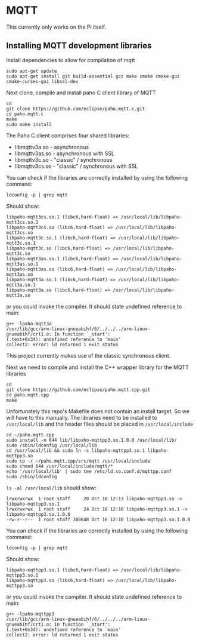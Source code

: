 # MQTT

This currently only works on the Pi itself.

## Installing MQTT development libraries

Install dependencies to allow for compilation of mqtt

```shell
sudo apt-get update
sudo apt-get install git build-essential gcc make cmake cmake-gui cmake-curses-gui libssl-dev
```

Next clone, compile and install paho C client library of MQTT

```shell
cd
git clone https://github.com/eclipse/paho.mqtt.c.git
cd paho.mqtt.c
make
sudo make install
```

The Paho C client comprises four shared libraries:

 * libmqttv3a.so - asynchronous
 * libmqttv3as.so - asynchronous with SSL
 * libmqttv3c.so - "classic" / synchronous
 * libmqttv3cs.so - "classic" / synchronous with SSL

You can check if the libraries are correctly installed by using the following command:

```shell
ldconfig -p | grep mqtt
```

Should show:
```shell
libpaho-mqtt3cs.so.1 (libc6,hard-float) => /usr/local/lib/libpaho-mqtt3cs.so.1
libpaho-mqtt3cs.so (libc6,hard-float) => /usr/local/lib/libpaho-mqtt3cs.so
libpaho-mqtt3c.so.1 (libc6,hard-float) => /usr/local/lib/libpaho-mqtt3c.so.1
libpaho-mqtt3c.so (libc6,hard-float) => /usr/local/lib/libpaho-mqtt3c.so
libpaho-mqtt3as.so.1 (libc6,hard-float) => /usr/local/lib/libpaho-mqtt3as.so.1
libpaho-mqtt3as.so (libc6,hard-float) => /usr/local/lib/libpaho-mqtt3as.so
libpaho-mqtt3a.so.1 (libc6,hard-float) => /usr/local/lib/libpaho-mqtt3a.so.1
libpaho-mqtt3a.so (libc6,hard-float) => /usr/local/lib/libpaho-mqtt3a.so
```

or you could invoke the compiler. It should state undefined reference to main:
```shell
g++ -lpaho-mqtt3a
/usr/lib/gcc/arm-linux-gnueabihf/6/../../../arm-linux-gnueabihf/crt1.o: In function `_start':
(.text+0x34): undefined reference to 'main'
collect2: error: ld returned 1 exit status
```

This project currently makes use of the classic synchronous client.

Next we need to compile and install the C++ wrapper library for the MQTT libraries

```shell
cd
git clone https://github.com/eclipse/paho.mqtt.cpp.git
cd paho.mqtt.cpp
make
```

Unfortunately this repo's Makefile does not contain an install target. So we will have to this
manually. The libraries need to be installed to `/usr/local/lib` and the header files should be placed in `/usr/local/include`

```shell
cd ~/paho.mqtt.cpp
sudo install -m 644 lib/libpaho-mqttpp3.so.1.0.0 /usr/local/lib/
sudo /sbin/ldconfig /usr/local/lib
cd /usr/local/lib && sudo ln -s libpaho-mqttpp3.so.1 libpaho-mqttpp3.so
sudo cp -r ~/paho.mqtt.cpp/src/mqtt /usr/local/include
sudo chmod 644 /usr/local/include/mqtt/*
echo '/usr/local/lib' | sudo tee /etc/ld.so.conf.d/mqttpp.conf
sudo /sbin/ldconfig
```

`ls -al /usr/local/lib` should show:

```shell
lrwxrwxrwx  1 root staff     20 Oct 16 12:13 libpaho-mqttpp3.so -> libpaho-mqttpp3.so.1
lrwxrwxrwx  1 root staff     24 Oct 16 12:10 libpaho-mqttpp3.so.1 -> libpaho-mqttpp3.so.1.0.0
-rw-r--r--  1 root staff 308648 Oct 16 12:10 libpaho-mqttpp3.so.1.0.0
```

You can check if the libraries are correctly installed by using the following command:

```shell
ldconfig -p | grep mqtt
```

Should show:
```shell
libpaho-mqttpp3.so.1 (libc6,hard-float) => /usr/local/lib/libpaho-mqttpp3.so.1
libpaho-mqttpp3.so (libc6,hard-float) => /usr/local/lib/libpaho-mqttpp3.so
```

or you could invoke the compiler. It should state undefined reference to main:
```shell
g++ -lpaho-mqttpp3
/usr/lib/gcc/arm-linux-gnueabihf/6/../../../arm-linux-gnueabihf/crt1.o: In function `_start':
(.text+0x34): undefined reference to `main'
collect2: error: ld returned 1 exit status
```
